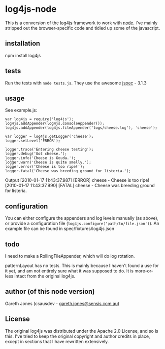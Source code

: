 # log4js-node

This is a conversion of the [log4js](http://log4js.berlios.de/index.html) 
framework to work with [node](http://nodejs.org). I've mainly stripped out the browser-specific code
and tidied up some of the javascript.

## installation

npm install log4js


## tests

Run the tests with `node tests.js`. They use the awesome [jspec](http://visionmedia.github.com/jspec) - 3.1.3

## usage

See example.js:

    var log4js = require('log4js');
    log4js.addAppender(log4js.consoleAppender());
    log4js.addAppender(log4js.fileAppender('logs/cheese.log'), 'cheese');
    
    var logger = log4js.getLogger('cheese');
    logger.setLevel('ERROR');
    
    logger.trace('Entering cheese testing');
    logger.debug('Got cheese.');
    logger.info('Cheese is Gouda.');  
    logger.warn('Cheese is quite smelly.');
    logger.error('Cheese is too ripe!');
    logger.fatal('Cheese was breeding ground for listeria.');
  
Output
    [2010-01-17 11:43:37.987] [ERROR] cheese - Cheese is too ripe!
    [2010-01-17 11:43:37.990] [FATAL] cheese - Cheese was breeding ground for listeria.

  
## configuration

You can either configure the appenders and log levels manually (as above), or provide a 
configuration file (`log4js.configure('path/to/file.json')`). An example file can be found
in spec/fixtures/log4js.json

## todo

I need to make a RollingFileAppender, which will do log rotation.

patternLayout has no tests. This is mainly because I haven't found a use for it yet, 
and am not entirely sure what it was supposed to do. It is more-or-less intact from 
the original log4js.

## author (of this node version)

Gareth Jones (csausdev - gareth.jones@sensis.com.au)

## License

The original log4js was distributed under the Apache 2.0 License, and so is this. I've tried to
keep the original copyright and author credits in place, except in sections that I have rewritten 
extensively.
